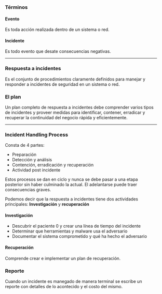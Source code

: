 ### Términos

#### Evento

Es toda acción realizada dentro de un sistema o red.

#### Incidente

Es todo evento que desate consecuencias negativas.

---

### Respuesta a incidentes

Es el conjunto de procedimientos claramente definidos para manejar y responder a incidentes de seguridad en un sistema o red.


### El plan

Un plan completo de respuesta a incidentes debe comprender varios tipos de incidentes y proveer medidas para identificar, contener, erradicar y recuperar la continuidad del negocio rápida y eficientemente.


---

### Incident Handling Process

Consta de 4 partes:

- Preparación
- Detección y análisis
- Contención, erradicación y recuperación
- Actividad post incidente

Estos procesos se dan en ciclo y nunca se debe pasar a una etapa posterior sin haber culminado la actual. El adelantarse puede traer consecuencias graves.

Podemos decir que la respuesta a incidentes tiene dos actividades principales: **Investigación** y **recuperación**

#### Investigación
- Descubrir el paciente 0 y crear una línea de tiempo del incidente
- Determinar que herramientas y malware usa el adversario
- Documentar el sistema comprometido y qué ha hecho el adversario

#### Recuperación

Comprende crear e implementar un plan de recuperación.

### Reporte

Cuando un incidente es manegado de manera terminal se escribe un reporte con detalles de lo acontecido y el costo del mismo.
